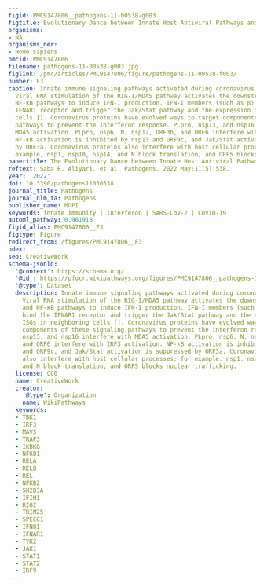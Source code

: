 ```yaml
---
figid: PMC9147806__pathogens-11-00538-g003
figtitle: Evolutionary Dance between Innate Host Antiviral Pathways and SARS-CoV-2
organisms:
- NA
organisms_ner:
- Homo sapiens
pmcid: PMC9147806
filename: pathogens-11-00538-g003.jpg
figlink: /pmc/articles/PMC9147806/figure/pathogens-11-00538-f003/
number: F3
caption: Innate immune signaling pathways activated during coronavirus infection.
  Viral RNA stimulation of the RIG-I/MDA5 pathway activates the downstream IRF3 and
  NF-κB pathways to induce IFN-I production. IFN-I members (such as β) then bind the
  IFNAR1 receptor and trigger the Jak/Stat pathway and the expression of ISGs in neighboring
  cells []. Coronavirus proteins have evolved ways to target components of these signaling
  pathways to prevent the interferon response. PLpro, nsp13, and nsp16 interfere with
  MDA5 activation. PLpro, nsp6, N, nsp12, ORF3b, and ORF6 interfere with IRF3 activation.
  NF-κB activation is inhibited by nsp13 and ORF9c, and Jak/Stat activation is suppressed
  by ORF3a. Coronavirus proteins also interfere with host cellular processes; for
  example, nsp1, nsp10, nsp14, and N block translation, and ORF5 blocks nuclear trafficking.
papertitle: The Evolutionary Dance between Innate Host Antiviral Pathways and SARS-CoV-2.
reftext: Saba R. Aliyari, et al. Pathogens. 2022 May;11(5):538.
year: '2022'
doi: 10.3390/pathogens11050538
journal_title: Pathogens
journal_nlm_ta: Pathogens
publisher_name: MDPI
keywords: innate immunity | interferon | SARS-CoV-2 | COVID-19
automl_pathway: 0.961918
figid_alias: PMC9147806__F3
figtype: Figure
redirect_from: /figures/PMC9147806__F3
ndex: ''
seo: CreativeWork
schema-jsonld:
  '@context': https://schema.org/
  '@id': https://pfocr.wikipathways.org/figures/PMC9147806__pathogens-11-00538-g003.html
  '@type': Dataset
  description: Innate immune signaling pathways activated during coronavirus infection.
    Viral RNA stimulation of the RIG-I/MDA5 pathway activates the downstream IRF3
    and NF-κB pathways to induce IFN-I production. IFN-I members (such as β) then
    bind the IFNAR1 receptor and trigger the Jak/Stat pathway and the expression of
    ISGs in neighboring cells []. Coronavirus proteins have evolved ways to target
    components of these signaling pathways to prevent the interferon response. PLpro,
    nsp13, and nsp16 interfere with MDA5 activation. PLpro, nsp6, N, nsp12, ORF3b,
    and ORF6 interfere with IRF3 activation. NF-κB activation is inhibited by nsp13
    and ORF9c, and Jak/Stat activation is suppressed by ORF3a. Coronavirus proteins
    also interfere with host cellular processes; for example, nsp1, nsp10, nsp14,
    and N block translation, and ORF5 blocks nuclear trafficking.
  license: CC0
  name: CreativeWork
  creator:
    '@type': Organization
    name: WikiPathways
  keywords:
  - TBK1
  - IRF3
  - MAVS
  - TRAF3
  - IKBKG
  - NFKB1
  - RELA
  - RELB
  - REL
  - NFKB2
  - SH2D3A
  - IFIH1
  - RIGI
  - TRIM25
  - SPECC1
  - IFNB1
  - IFNAR1
  - TYK2
  - JAK1
  - STAT1
  - STAT2
  - IRF9
---
```

